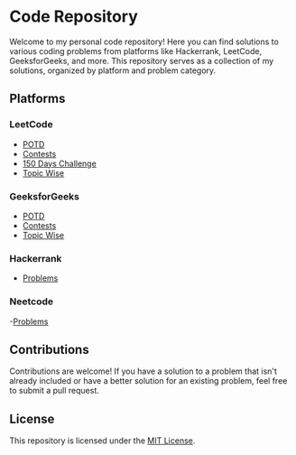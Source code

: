 # Code Repository

Welcome to my personal code repository! Here you can find solutions to various coding problems from platforms like Hackerrank, LeetCode, GeeksforGeeks, and more. This repository serves as a collection of my solutions, organized by platform and problem category.

## Platforms

### LeetCode
- [POTD](Leetcode/POTD)
- [Contests](Leetcode/Contest)
- [150 Days Challenge](Leetcode/150-Leetcode-challenge)
- [Topic Wise](Leetcode/Topic-Wise)

### GeeksforGeeks
- [POTD](GFG/POTD)
- [Contests](GFG/Contest)
- [Topic Wise](GFG/TopicWise)

### Hackerrank
- [Problems](Hackerrank)

### Neetcode
-[Problems](Neetcode)

## Contributions
Contributions are welcome! If you have a solution to a problem that isn't already included or have a better solution for an existing problem, feel free to submit a pull request.

## License
This repository is licensed under the [MIT License](LICENSE).
